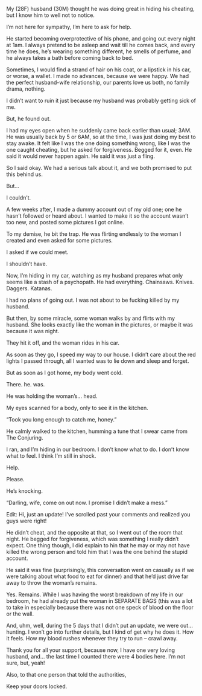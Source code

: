 My (28F) husband (30M) thought he was doing great in hiding his cheating, but I know him to well not to notice. 

I’m not here for sympathy, I’m here to ask for help. 

He started becoming overprotective of his phone, and going out every night at 1am. I always pretend to be asleep and wait till he comes back, and every time he does, he’s wearing something different, he smells of perfume, and he always takes a bath before coming back to bed.

Sometimes, I would find a strand of hair on his coat, or a lipstick in his car, or worse, a wallet. I made no advances, because we were happy. We had the perfect husband-wife relationship, our parents love us both, no family drama, nothing. 

I didn’t want to ruin it just because my husband was probably getting sick of me. 

But, he found out. 

I had my eyes open when he suddenly came back earlier than usual; 3AM. He was usually back by 5 or 6AM, so at the time, I was just doing my best to stay awake. It felt like I was the one doing something wrong, like I was the one caught cheating, but he asked for forgiveness. Begged for it, even. He said it would never happen again. He said it was just a fling. 

So I said okay. We had a serious talk about it, and we both promised to put this behind us. 

But…

I couldn’t.

A few weeks after, I made a dummy account out of my old one; one he hasn’t followed or heard about. I wanted to make it so the account wasn’t too new, and posted some pictures I got online. 

To my demise, he bit the trap. He was flirting endlessly to the woman I created and even asked for some pictures. 

I asked if we could meet. 

I shouldn’t have.

Now, I’m hiding in my car, watching as my husband prepares what only seems like a stash of a psychopath. He had everything. Chainsaws. Knives. Daggers. Katanas. 

I had no plans of going out. I was not about to be fucking killed by my husband. 

But then, by some miracle, some woman walks by and flirts with my husband. She looks exactly like the woman in the pictures, or maybe it was because it was night. 

They hit it off, and the woman rides in his car. 

As soon as they go, I speed my way to our house. I didn’t care about the red lights I passed through, all I wanted was to lie down and sleep and forget. 

But as soon as I got home, my body went cold. 

There. he. was. 

He was holding the woman’s… head. 

My eyes scanned for a body, only to see it in the kitchen. 

“Took you long enough to catch me, honey.” 

He calmly walked to the kitchen, humming a tune that I swear came from The Conjuring. 

I ran, and I’m hiding in our bedroom. I don’t know what to do. I don’t know what to feel. I think I’m still in shock. 

Help.

Please. 

He’s knocking. 

“Darling, wife, come on out now. I promise I didn’t make a mess.”

Edit: Hi, just an update! I’ve scrolled past your comments and realized you guys were right! 

He didn’t cheat, and the opposite at that, so I went out of the room that night. He begged for forgiveness, which was something I really didn’t expect. One thing though, I did explain to hin that he may or may not have killed the wrong person and told him that I was the one behind the stupid account.

He said it was fine (surprisingly, this conversation went on casually as if we were talking about what food to eat for dinner) and that he’d just drive far away to throw the woman’s remains. 

Yes. Remains. While I was having the worst breakdown of my life in our bedroom, he had already put the woman in SEPARATE BAGS (this was a lot to take in especially because there was not one speck of blood on the floor or the wall. 

And, uhm, well, during the 5 days that I didn’t put an update, we were out… hunting. I won’t go into further details, but I kind of get why he does it. How it feels. How my blood rushes whenever they try to run – crawl away. 

Thank you for all your support, because now, I have one very loving husband, and…  the last time I counted there were 4 bodies here. I’m not sure, but, yeah! 

Also, to that one person that told the authorities,

Keep your doors locked.